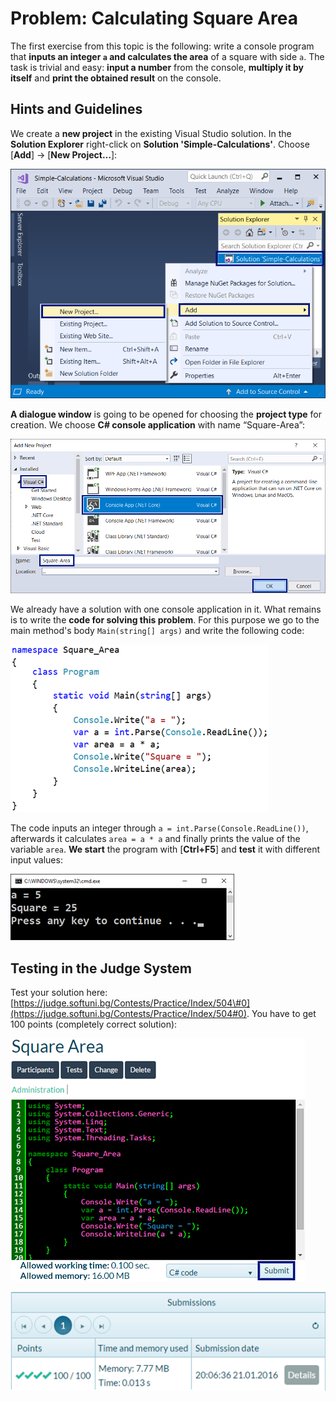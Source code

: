 # Problem: Calculating Square Area

The first exercise from this topic is the following: write a console program that **inputs an integer **`a`** and calculates the area** of a square with side `a`. The task is trivial and easy: **input a number** from the console, **multiply it by itself** and **print the obtained result** on the console.

## Hints and Guidelines

We create a **new project** in the existing Visual Studio solution. In the **Solution Explorer** right-click on **Solution 'Simple-Calculations'**. Choose \[**Add**\] -&gt; \[**New Project…**\]:

![](/assets/chapter-2-images/01.Square-area-01.png)

**A dialogue window** is going to be opened for choosing the **project type** for creation. We choose **C\# console application** with name “Square-Area”:

![](/assets/chapter-2-images/01.Square-area-02.png)

We already have a solution with one console application in it. What remains is to write the **code for solving this problem**. For this purpose we go to the main method's body `Main(string[] args)` and write the following code:

![](/assets/chapter-2-images/01.Square-area-03.png)

The code inputs an integer through `a = int.Parse(Console.ReadLine())`, afterwards it calculates  `area = a * a` and finally prints the value of the variable `area`. **We start** the program with \[**Ctrl+F5**\] and **test** it with different input values:

![](/assets/chapter-2-images/01.Square-area-04.png)

## Testing in the Judge System

Test your solution here:  [https://judge.softuni.bg/Contests/Practice/Index/504\#0](https://judge.softuni.bg/Contests/Practice/Index/504#0). You have to get 100 points \(completely correct solution\):

![](/assets/chapter-2-images/01.Square-area-05.png)

![](/assets/chapter-2-images/01.Square-area-06.png)

